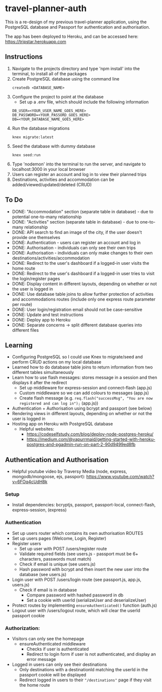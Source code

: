 # travel-planner-auth
This is a re-design of my previous travel-planner application, using the PostgreSQL database and Passport for authentication and authorisation.

The app has been deployed to Heroku, and can be accessed here: https://tripstar.herokuapp.com

## Instructions
1. Navigate to the projects directory and type 'npm install' into the terminal, to install all of the packages
2. Create PostgreSQL database using the command line
	```
	createdb <DATABASE_NAME>
	```
3. Configure the project to point at the database
	* Set up a .env file, which should include the following information
	```
	DB_USER=<YOUR_USER_NAME_GOES_HERE>
	DB_PASSWORD=<YOUR_PASSORD_GOES_HERE>
	DB=<YOUR_DATABASE_NAME_GOES_HERE>
	```
3. Run the database migrations
	```
	knex migrate:latest
	```
4. Seed the database with dummy database
	```
	knex seed:run
	```
5. Type 'nodemon' into the terminal to run the server, and navigate to localhost:3000 in your local browser
6. Users can register an account and log in to view their planned trips
7. Destinations, activities and accommodation can be added/viewed/updated/deleted (CRUD)

## To Do
* DONE: "Accommodation" section (separate table in database) - due to potential one-to-many relationship
* DONE: "Activities" section (separate table in database) - due to one-to-many relationship
* DONE: API search to find an image of the city, if the user doesn't provide one themselves
* DONE: Authentication - users can register an account and log in
* DONE: Authorisation - individuals can only see their own trips
* DONE: Authorisation - individuals can only make changes to their own destinations/activities/accommodation
* DONE: Redirect to the user's dashboard if a logged-in user visits the home route
* DONE: Redirect to the user's dashboard if a logged-in user tries to visit the login/register pages
* DONE: Display content in different layouts, depending on whether or not the user is logged in
* DONE: Use database table joins to allow further protection of activities and accommodations routes (include only one express route parameter per route)
* DONE: User login/registration email should not be case-sensitive
* DONE: Update and test instructions
* DONE: Deploy app to Heroku
* DONE: Separate concerns -> split different database queries into different files

## Learning
* Configuring PostgreSQL so I could use Knex to migrate/seed and perform CRUD actions on my local database
* Learned how to do database table joins to return information from two different tables simultaneously
* Learn how to use flash messages: stores message in a session and then displays it after the redirect
	* Set up middleware for express-session and connect-flash (app.js)
	* Custom middleware so we can add colours to messages (app.js)
	* Create flash message (e.g. ``` req.flash("successMsg", "You are now registered and can log in"); ``` (app.js))
* Authentication + Authorisation using bcrypt and passport (see below)
* Rendering views in different layouts, depending on whether or not the user is logged in
* Hosting app on Heroku with PostgreSQL database
	* Helpful websites:
		* https://codeselfstudy.com/blog/deploy-node-postgres-heroku/
		* https://medium.com/@vapurrmaid/getting-started-with-heroku-postgres-and-pgadmin-run-on-part-2-90d9499ed8fb

## Authentication and Authorisation
* Helpful youtube video by Traversy Media (node, express, mongodb/mongoose, ejs, passport): https://www.youtube.com/watch?v=6FOq4cUdH8k

### Setup
* Install dependencies: bcryptjs, passport, passport-local, connect-flash, express-session, (express)

### Authentication
* Set up users router which contains its own authorisation ROUTES
* Set up users pages (Welcome, Login, Register)
* Register users
	* Set up user with POST /users/register route
	* Validate required fields (see users.js - passport must be 6+ characters, passwords must match)
	* Check if email is unique (see users.js)
	* Hash password with bcrypt and then insert the new user into the database (see users.js)
* Login user with POST /users/login route (see passport.js, app.js, users.js)
	* Check if email is in database
		* Compare password with hashed password in db
		* Set a cookie with userId (serializeUser and deserializeUser)
* Protect routes by implementing ``` ensureAuthenticated() ``` function (auth.js)
* Logout user with /users/logout route, which will clear the userId passport cookie

### Authorization:
* Visitors can only see the homepage
	* ensureAuthenticated middleware
		* Checks if user is authenticated
		* Redirect to login form if user is not authenticated, and display an error message
* Logged in users can only see their destinations
	* Only destinations with a destinationId matching the userId in the passport cookie will be displayed
	* Redirect logged in users to their ``` "/destinations" ``` page if they visit the home route
